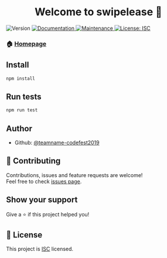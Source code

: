 <h1 align="center">Welcome to swipelease 👋</h1>
<p>
  <img alt="Version" src="https://img.shields.io/badge/version-1.0.0-blue.svg?cacheSeconds=2592000" />
  <a href="https://github.com/teamname-codefest2019/swipelease#readme">
    <img alt="Documentation" src="https://img.shields.io/badge/documentation-yes-brightgreen.svg" target="_blank" />
  </a>
  <a href="https://github.com/teamname-codefest2019/swipelease/graphs/commit-activity">
    <img alt="Maintenance" src="https://img.shields.io/badge/Maintained%3F-yes-green.svg" target="_blank" />
  </a>
  <a href="https://github.com/teamname-codefest2019/swipelease/blob/master/LICENSE">
    <img alt="License: ISC" src="https://img.shields.io/badge/License-ISC-yellow.svg" target="_blank" />
  </a>
</p>

### 🏠 [Homepage](https://github.com/teamname-codefest2019/swipelease#readme)

## Install

```sh
npm install
```

## Run tests

```sh
npm run test
```

## Author

* Github: [@teamname-codefest2019](https://github.com/teamname-codefest2019)

## 🤝 Contributing

Contributions, issues and feature requests are welcome!<br />Feel free to check [issues page](https://github.com/teamname-codefest2019/swipelease/issues).

## Show your support

Give a ⭐️ if this project helped you!

## 📝 License

This project is [ISC](https://github.com/teamname-codefest2019/swipelease/blob/master/LICENSE) licensed.

